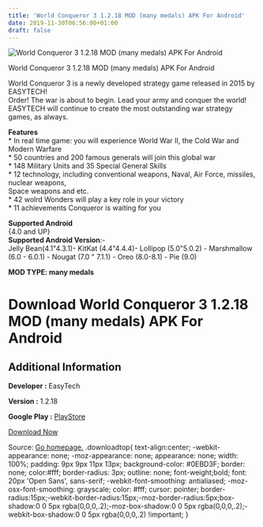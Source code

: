```yaml
---
title: 'World Conqueror 3 1.2.18 MOD (many medals) APK For Android'
date: 2019-11-30T06:56:00+01:00
draft: false
---
```


![World Conqueror 3 1.2.18 MOD (many medals) APK For Android](https://i2.wp.com/apkhome.net/wp-content/uploads/2019/11/World-Conqueror-3-1.png "World Conqueror 3 1.2.18 MOD (many medals) APK For Android")

  

World Conqueror 3 1.2.18 MOD (many medals) APK For Android

World Conqueror 3 is a newly developed strategy game released in 2015 by EASYTECH!  
Order! The war is about to begin. Lead your army and conquer the world!  
EASYTECH will continue to create the most outstanding war strategy games, as always.

**Features**  
\* In real time game: you will experience World War II, the Cold War and Modern Warfare  
\* 50 countries and 200 famous generals will join this global war  
\* 148 Military Units and 35 Special General Skills  
\* 12 technology, including conventional weapons, Naval, Air Force, missiles, nuclear weapons,  
Space weapons and etc.  
\* 42 wolrd Wonders will play a key role in your victory  
\* 11 achievements Conqueror is waiting for you

**Supported Android**  
{4.0 and UP}  
**Supported Android Version**:-  
Jelly Bean(4.1"4.3.1)- KitKat (4.4"4.4.4)- Lollipop (5.0"5.0.2) - Marshmallow (6.0 - 6.0.1) - Nougat (7.0 " 7.1.1) - Oreo (8.0-8.1) - Pie (9.0)

**MOD TYPE: many medals**

Download World Conqueror 3 1.2.18 MOD (many medals) APK For Android
===================================================================

Additional Information
----------------------

**Developer :** EasyTech

**Version :** 1.2.18

**Google Play :** [PlayStore](https://play.google.com/store/apps/details?id=com.easytech.wc3)

  

[Download Now](https://store4app.co/post/world-conqueror-3-1-2-18-mod-many-medals-apk-for-android_1575046544)

  
Source: [Go homepage.](https://store4app.co/post/world-conqueror-3-1-2-18-mod-many-medals-apk-for-android_1575046544) .downloadtop{ text-align:center; -webkit-appearance: none; -moz-appearance: none; appearance: none; width: 100%; padding: 9px 9px 11px 13px; background-color: #0EBD3F; border: none; color:#fff; border-radius: 3px; outline: none; font-weight;bold; font: 20px 'Open Sans', sans-serif; -webkit-font-smoothing: antialiased; -moz-osx-font-smoothing: grayscale; color: #fff; cursor: pointer; border-radius:15px;-webkit-border-radius:15px;-moz-border-radius:5px;box-shadow:0 0 5px rgba(0,0,0,.2);-moz-box-shadow:0 0 5px rgba(0,0,0,.2);-webkit-box-shadow:0 0 5px rgba(0,0,0,.2) !important; }
